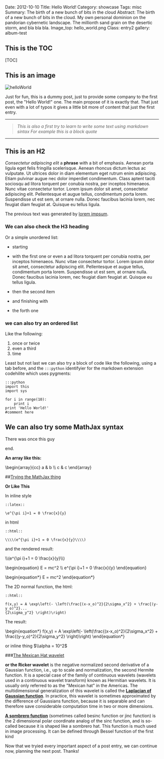 Date: 2012-10-10
Title: Hello World!
Category: showcase
Tags: misc
Summary: The birth of a new bunch of bits in the cloud
Abstract: The birth of a new bunch of bits in the cloud. My own personal dominion on the pandorian cybernetic landscape. The millionth sand grain on the desertic storm, and bla bla bla.
Image_top: hello_world.png
Class: entry2
gallery: album-test

## This is the TOC

[TOC]

<div class="clear"></div>

## This is an image

![helloWorld](/static/images/hello_world.png)

Just for fun, this is a dummy post, just to provide some company to the first post, the "Hello World!" one. The main propose of it is exactly that. That just even with a lot of typos it gives a little bit more of content that just the first entry.

-----------------------------------------------------------------------------
>*This is also a first try to learn to write some text using markdown sintax
> For example this is a block quote*
-----------------------------------------------------------------------------

## This is an H2

*Consectetur adipiscing elit* a **phrase** with a bit of emphasis. Aenean porta ligula eget felis fringilla scelerisque. Aenean rhoncus dictum lectus ac vulputate. Ut ultrices dolor in diam elementum eget rutrum enim adipiscing. Etiam pulvinar augue nec dolor imperdiet condimentum. Class aptent taciti sociosqu ad litora torquent per conubia nostra, per inceptos himenaeos. Nunc vitae consectetur tortor. Lorem ipsum dolor sit amet, consectetur adipiscing elit. Pellentesque et augue tellus, condimentum porta lorem. Suspendisse ut est sem, at ornare nulla. Donec faucibus lacinia lorem, nec feugiat diam feugiat at. Quisque eu tellus ligula.

The previous text was generated by [lorem impsum](http://lipsum.org).

### We can also check the H3 heading

Or a simple unordered list:

* starting 

* with the first one or even a ad litora torquent per conubia nostra, per inceptos himenaeos. Nunc vitae consectetur tortor. Lorem ipsum dolor sit amet, consectetur adipiscing elit. Pellentesque et augue tellus, condimentum porta lorem. Suspendisse ut est sem, at ornare nulla. Donec faucibus lacinia lorem, nec feugiat diam feugiat at. Quisque eu tellus ligula.

* then the second item

* and finishing with

* the forth one

### we can also try an ordered list

Like thw following:

1. once or twice
1. even a third
1. time

Least but not last we can also try a block of code like the following, using a tab before, and the `:::python` identifyier for the markdown extension codehilite which uses pygments:

	:::python
	import this
	import sys

	for i in range(10):
		print i
	print 'Hello World!'
	#comment here

## We can also try some MathJax syntax

There was once this guy

end.

__An array like this:__

\\begin{array}{cc}
  a & b \\\\
  c & c
\\end{array}



##[Trying the MathJax thing](http://docs.mathjax.org/en/latest/tex.html)

__Or Like This__

In inline style

	::latex::
	
	\e^{\pi i}+1 = 0 \frac{x}{y}
	
in html	

	::html::
	
	\\\\(e^{\pi i}+1 = 0 \frac{x}{y}\\\\)
	
and the rendered result:


\\\\(e^{\pi i}+1 = 0 \frac{x}{y}\\\\)


\\begin{equation}
   E = mc^2 \\\\
   e^{\pi i}+1 = 0 \frac{x}{y}
\\end{equation}

\\begin{equation\*}
   E = mc^2
\\end{equation\*}

The 2D normal function, the html:

	::html::
	
	f(x,y) = A \exp\left(- \left(\frac{(x-x_o)^2}{2\sigma_x^2} + \frac{(y-y_o)^2}...
	{2\sigma_y^2} \right)\right)
	
The result:

\\begin{equation\*}
	f(x,y) = A \exp\left(- \left(\frac{(x-x_o)^2}{2\sigma_x^2} + \frac{(y-y_o)^2}{2\sigma_y^2} \right)\right)
\\end{equation\*}


or inline thing $\\alpha = 10^2$

###[The Mexican Hat wavelet](http://en.wikipedia.org/wiki/Mexican_hat_wavelet)

__or the Ricker wavelet__ is the negative normalized second derivative of a Gaussian function, i.e., up to scale and normalization, the second Hermite function. It is a special case of the family of continuous wavelets (wavelets used in a continuous wavelet transform) known as Hermitian wavelets. It is usually only referred to as the "Mexican hat" in the Americas. The multidimensional generalization of this wavelet is called the __[Laplacian of Gaussian function](http://en.wikipedia.org/wiki/Laplacian_of_Gaussian#The_Laplacian_of_Gaussian)__. In practice, this wavelet is sometimes approximated by the difference of Gaussians function, because it is separable and can therefore save considerable computation time in two or more dimensions.


__[A sombrero function](http://en.wikipedia.org/wiki/Sombrero_function)__ (sometimes called besinc function or jinc function) is the 2 dimensional polar coordinate analog of the sinc function, and is so-called because it is shaped like a sombrero hat. This function is much used in image processing. It can be defined through Bessel function of the first kind


Now that we tryied every important aspect of a post entry, we can continue now, planning the next post.
Thanks!